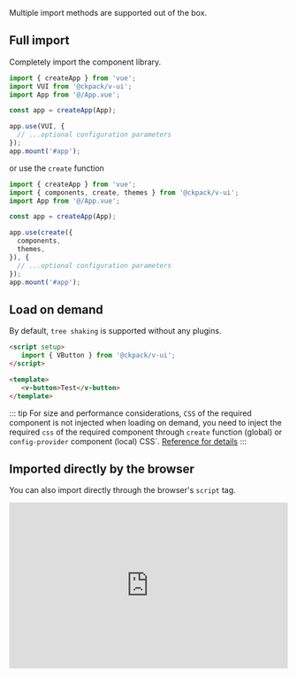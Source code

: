 Multiple import methods are supported out of the box.

## Full import

Completely import the component library.

```js
import { createApp } from 'vue';
import VUI from '@ckpack/v-ui';
import App from '@/App.vue';

const app = createApp(App);

app.use(VUI, {
  // ...optional configuration parameters
});
app.mount('#app');
```

or use the `create` function

```js
import { createApp } from 'vue';
import { components, create, themes } from '@ckpack/v-ui';
import App from '@/App.vue';

const app = createApp(App);

app.use(create({
  components,
  themes,
}), {
  // ...optional configuration parameters
});
app.mount('#app');
```

## Load on demand

By default, `tree shaking` is supported without any plugins.

```html
<script setup>
   import { VButton } from '@ckpack/v-ui';
</script>

<template>
   <v-button>Test</v-button>
</template>
```

::: tip
For size and performance considerations, `CSS` of the required component is not injected when loading on demand, you need to inject the required `css` of the required component through `create` function (global) or `config-provider` component (local) CSS`.
[Reference for details](./themes.md)
:::

## Imported directly by the browser

You can also import directly through the browser's `script` tag.

<iframe height="300" style="width: 100%;" scrolling="no" title="@ckpack/v-ui" src="https://codepen.io/chenkai0520/embed/wvxKYWj?default- tab=html%2Cresult" frameborder="no" loading="lazy" allowtransparency="true" allowfullscreen="true">
   See the Pen <a href="https://codepen.io/chenkai0520/pen/wvxKYWj">
   @ckpack/v-ui</a> by chenkai (<a href="https://codepen.io/chenkai0520">@chenkai0520</a>)
   on <a href="https://codepen.io">CodePen</a>.
</iframe>